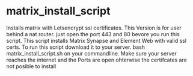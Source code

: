# matrix_install_script
Installs matrix with Letsencrypt ssl certificates. This Version is for user behind a nat router. just open the port 443 and 80 bevore you run this script.
This script installs Matrix Synapse and Element Web with valid ssl certs. 
To run this script download it to your server. 
bash matrix_install_script.sh on your commandline. Make sure your server reaches the internet and the Ports are open ohterwise the certifcates are not posible to install

